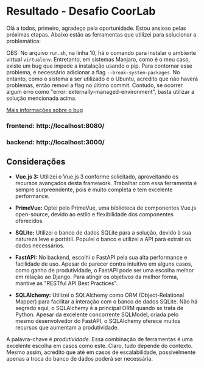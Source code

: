 # Resultado - Desafio CoorLab

Olá a todos, primeiro, agradeço pela oportunidade. Estou ansioso pelas próximas etapas. Abaixo estão as ferramentas que utilizei para solucionar a problemática:

OBS: No arquivo `run.sh`, na linha 10, há o comando para instalar o ambiente virtual `virtualenv`. Entretanto, em sistemas Manjaro, como é o meu caso, existe um bug que impede a instalação usando o pip. Para contornar esse problema, é necessário adicionar a flag `--break-system-packages`. No entanto, como o sistema a ser utilizado é o Ubuntu, acredito que não haverá problemas, então removi a flag no último commit. Contudo, se ocorrer algum erro como "error: externally-managed-environment", basta utilizar a solução mencionada acima.

[Mais informações sobre o bug](https://forum.manjaro.org/t/managing-python-packages-on-manjaro-error-with-externally-managed-environment/144149)


### frontend: http://localhost:8080/
### backend:  http://localhost:3000/



## Considerações

- **Vue.js 3:** Utilizei o Vue.js 3 conforme solicitado, aproveitando os recursos avançados desta framework. Trabalhar com essa ferramenta é sempre surpreendente, pois é muito completa e tem excelente performance.

- **PrimeVue:** Optei pelo PrimeVue, uma biblioteca de componentes Vue.js open-source, devido ao estilo e flexibilidade dos componentes oferecidos.

- **SQLite:** Utilizei o banco de dados SQLite para a solução, devido à sua natureza leve e portátil. Populei o banco e utilizei a API para extrair os dados necessários.

- **FastAPI:** No backend, escolhi o FastAPI pela sua alta performance e facilidade de uso. Apesar de parecer contra intuitivo em alguns casos, como ganho de produtividade, o FastAPI pode ser uma escolha melhor em relação ao Django. Para atingir os objetivos da melhor forma, mantive as "RESTful API Best Practices".

- **SQLAlchemy:** Utilizei o SQLAlchemy como ORM (Object-Relational Mapper) para facilitar a interação com o banco de dados SQLite. Não há segredo aqui, o SQLAlchemy é a principal ORM quando se trata de Python. Apesar da excelente concorrente SQLModel, criada pelo mesmo desenvolvedor do FastAPI, o SQLAlchemy oferece muitos recursos que aumentam a produtividade.

A palavra-chave é *produtividade*. Essa combinação de ferramentas é uma excelente escolha em casos como este. Claro, tudo depende do contexto. Mesmo assim, acredito que até em casos de escalabilidade, possivelmente apenas a troca do banco de dados poderá ser necessária.
